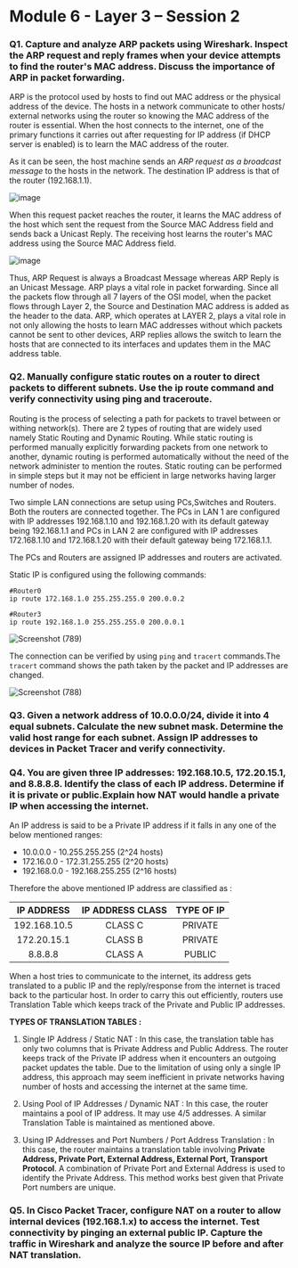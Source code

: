 # Module 6 - Layer 3 – Session 2

### Q1. Capture and analyze ARP packets using Wireshark. Inspect the ARP request and reply frames when your device attempts to find the router's MAC address. Discuss the importance of ARP in packet forwarding.

ARP is the protocol used by hosts to find out MAC address or the physical address of the device. The hosts in a network communicate to other hosts/ external networks using the router so knowing the MAC address of the router is essential. When the host connects to the internet, one of the primary functions it carries out after requesting for IP address (if DHCP server is enabled) is to learn the MAC address of the router. 

As it can be seen, the host machine sends an _ARP request as a broadcast message_ to the hosts in the network. The destination IP address is that of the router (192.168.1.1). 

![image](https://github.com/user-attachments/assets/e126547d-c563-4220-8c5e-e1f169158869)

When this request packet reaches the router, it learns the MAC address of the host which sent the request from the Source MAC Address field and sends back a Unicast Reply. The receiving host learns the router's MAC address using the Source MAC Address field. 

![image](https://github.com/user-attachments/assets/c84840bf-35dd-4d4d-919e-adbc5211f68f)

Thus, ARP Request is always a Broadcast Message whereas ARP Reply is an Unicast Message. ARP plays a vital role in packet forwarding. Since all the packets flow through all 7 layers of the OSI model, when the packet flows through Layer 2, the Source and Destination MAC address is added as the header to the data. ARP, which operates at LAYER 2, plays a vital role in not only allowing the hosts to learn MAC addresses without which packets cannot be sent to other devices, ARP replies allows the switch to learn the hosts that are connected to its interfaces and updates them in the MAC address table.

### Q2. Manually configure static routes on a router to direct packets to different subnets. Use the ip route command and verify connectivity using ping and traceroute.

Routing is the process of selecting a path for packets to travel between or withing network(s). There are 2 types of routing that are widely used namely Static Routing and Dynamic Routing. While static routing is performed manually explicitly forwarding packets from one network to another, dynamic routing is performed automatically without the need of the network administer to mention the routes. Static routing can be performed in simple steps but it may not be efficient in large networks having larger number of nodes. 

Two simple LAN connections are setup using PCs,Switches and Routers. Both the routers are connected together. The PCs in LAN 1 are configured with IP addresses 192.168.1.10 and 192.168.1.20 with its default gateway being 192.168.1.1 and PCs in LAN 2 are configured with IP addresses 172.168.1.10 and 172.168.1.20 with their default gateway being 172.168.1.1. 

The PCs and Routers are assigned IP addresses and routers are activated.

Static IP is configured using the following commands:
```
#Router0
ip route 172.168.1.0 255.255.255.0 200.0.0.2

#Router3
ip route 192.168.1.0 255.255.255.0 200.0.0.1
```

![Screenshot (789)](https://github.com/user-attachments/assets/5291e7c4-00d6-4a5e-bc05-a4d2763bcd97)

The connection can be verified by using `ping` and `tracert` commands.The `tracert` command shows the path taken by the packet and IP addresses are changed.

![Screenshot (788)](https://github.com/user-attachments/assets/f990370e-33aa-45d0-a3e0-b80550a3baee)


### Q3. Given a network address of 10.0.0.0/24, divide it into 4 equal subnets. Calculate the new subnet mask. Determine the valid host range for each subnet. Assign IP addresses to devices in Packet Tracer and verify connectivity.


### Q4. You are given three IP addresses: 192.168.10.5, 172.20.15.1, and 8.8.8.8. Identify the class of each IP address. Determine if it is private or public.Explain how NAT would handle a private IP when accessing the internet.

An IP address is said to be a Private IP address if it falls in any one of the below mentioned ranges:
- 10.0.0.0 - 10.255.255.255 (2^24 hosts)
- 172.16.0.0 - 172.31.255.255 (2^20 hosts)
- 192.168.0.0 - 192.168.255.255 (2^16 hosts)

Therefore the above mentioned IP address are classified as :

| IP ADDRESS | IP ADDRESS CLASS | TYPE OF IP |
| :---: | :---: | :---:|
| 192.168.10.5 | CLASS C | PRIVATE |
| 172.20.15.1 | CLASS B | PRIVATE |
| 8.8.8.8 | CLASS A | PUBLIC |

When a host tries to communicate to the internet, its address gets translated to a public IP and the reply/response from the internet is traced back to the particular host. In order to carry this out efficiently, routers use Translation Table which keeps track of the Private and Public IP addresses. 

**TYPES OF TRANSLATION TABLES :**

1. Single IP Address / Static NAT : In this case, the translation table has only two columns that is Private Address and Public Address. The router keeps track of the Private IP address when it encounters an outgoing packet updates the table. Due to the limitation of using only a single IP address, this approach may seem inefficient in private networks having number of hosts and accessing the internet at the same time.

2. Using Pool of IP Addresses / Dynamic NAT : In this case, the router maintains a pool of IP address. It may use 4/5 addresses. A similar Translation Table is maintained as mentioned above.

3. Using IP Addresses and Port Numbers / Port Address Translation : In this case, the router maintains a translation table involving **Private Address, Private Port, External Address, External Port, Transport Protocol**. A combination of Private Port and External Address is used to identify the Private Address. This method works best given that Private Port numbers are unique.
   
### Q5. In Cisco Packet Tracer, configure NAT on a router to allow internal devices (192.168.1.x) to access the internet. Test connectivity by pinging an external public IP. Capture the traffic in Wireshark and analyze the source IP before and after NAT translation.
